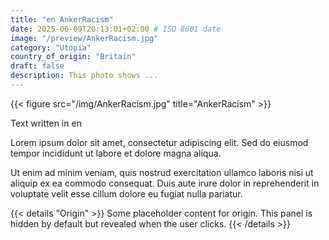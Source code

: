 ```yaml
---
title: "en AnkerRacism"
date: 2025-06-09T20:13:01+02:00 # ISO 8601 date
image: "/preview/AnkerRacism.jpg"
category: "Utopia"
country_of_origin: "Britain"
draft: false
description: This photo shows ...
---
```


{{< figure src="/img/AnkerRacism.jpg" title="AnkerRacism" >}}

Text written in en

Lorem ipsum dolor sit amet, consectetur adipiscing elit. Sed do eiusmod tempor incididunt ut labore et dolore magna aliqua.

Ut enim ad minim veniam, quis nostrud exercitation ullamco laboris nisi ut aliquip ex ea commodo consequat. Duis aute irure dolor in reprehenderit in voluptate velit esse cillum dolore eu fugiat nulla pariatur.


{{< details "Origin" >}}
Some placeholder content for origin. This panel is hidden by default but revealed when the user clicks.
{{< /details >}}

